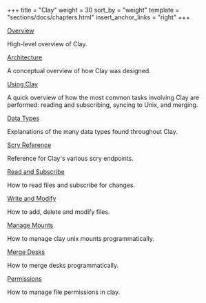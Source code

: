 +++
title = "Clay"
weight = 30
sort_by = "weight"
template = "sections/docs/chapters.html"
insert_anchor_links = "right"
+++

[Overview](@/docs/arvo/clay/clay.md)

High-level overview of Clay.

[Architecture](@/docs/arvo/clay/architecture.md)

A conceptual overview of how Clay was designed.

[Using Clay](@/docs/arvo/clay/using.md)

A quick overview of how the most common tasks involving Clay are performed:
reading and subscribing, syncing to Unix, and merging.

[Data Types](@/docs/arvo/clay/data-types.md)

Explanations of the many data types found throughout Clay.

[Scry Reference](@/docs/arvo/clay/scry.md)

Reference for Clay's various scry endpoints.

[Read and Subscribe](@/docs/arvo/clay/read.md)

How to read files and subscribe for changes.

[Write and Modify](@/docs/arvo/clay/write.md)

How to add, delete and modify files.

[Manage Mounts](@/docs/arvo/clay/mounts.md)

How to manage clay unix mounts programmatically.

[Merge Desks](@/docs/arvo/clay/merge.md)

How to merge desks programmatically.

[Permissions](@/docs/arvo/clay/permissions.md)

How to manage file permissions in clay.
